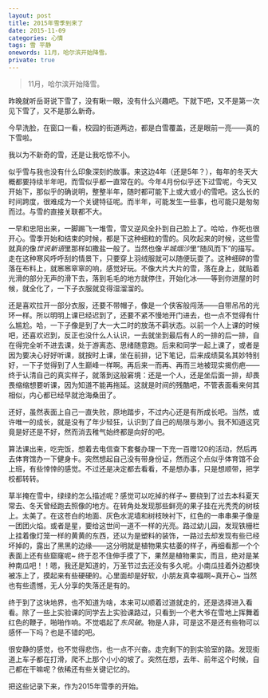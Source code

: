 ```yaml
---
layout: post
title: 2015年雪季到来了
date: 2015-11-09
categories: 心情 
tags: 雪 平静
onewords: 11月，哈尔滨开始降雪。
private: true
---
```

> 11月，哈尔滨开始降雪。

昨晚就听岳哥说下雪了，没有瞅一眼，没有什么兴趣吧。下就下吧，又不是第一次见下雪了，又不是那么新奇。

今早洗脸，在窗口一看，校园的街道两边，都是白雪覆盖，还是眼前一亮——真的下雪啦。

我以为不新奇的雪，还是让我吃惊不小。

似乎雪与我也没有什么印象深刻的故事。来这边4年（还是5年？），每年的冬天大概都要持续半年吧，而雪似乎都一直常在的。今年4月份似乎还下过雪呢，今天又开始下，那似乎的确说明，整整半年，随时都可能下上或大或小的雪吧。这么长的时间跨度，很难成为一个关键特征呢。而半年，可能发生一些事，也可能只是匆匆而过。与雪的直接关联都不大。

一早和忠阳出来，一脚踢飞一堆雪，雪又逆风全扑到自己脸上了。哈哈，作死也很开心。雪季开始和结束的时候，都是下这种细粒的雪的。风吹起来的时候，这些雪就真的像*世说新语*里那样如撒盐一般了。当然也像*半城烟沙*里“随风而下”的描写。走在这种寒风呼呼刮的情景下，只要穿上羽绒服就可以随便玩耍了。这种细碎的雪落在布料上，就窸窸窣窣的响，感觉好玩。不像大片大片的雪，落在身上，就贴着光滑的部分无声的滑下去，落到毛毛的地方就停住，开始化冰——等到你进屋的时候，就全化了，一下子衣服就变得湿溜溜的。

还是喜欢拉开一部分衣服，还要不带帽子，像是一个侠客般闯荡——自带吊吊的光环一样。所以明明上课已经迟到了，还要不紧不慢地开门进去，也一点不觉得有什么尴尬。哈，一下子像是到了大一大二时的放荡不羁状态。以前一个人上课的时候吧，还喜欢迟到，反正也没什么人认识，一去就坐到最后有人的一排的后一排，自在得完全听不进去课，处于游离态、思绪随意跑。后来和同学一起上课了，或者是因为要决心好好听课，就按时上课，坐在前排，记下笔记，后来成绩莫名其妙特别好，一下子觉得到了人生巅峰一样啊。再后来一而再、再而三地被现实揭伤疤——终于认清自己的真实样子，就落到这般窘境：还是一个人，还是坐后面一排，却畏畏缩缩想要听课，因为知道不能再拖延。这就是时间的残酷吧，不管表面看来何其相似，内心都已经早就沧海桑田了。

还好，虽然表面上自己一直失败，原地踏步，不过内心还是有所成长吧。当然，或许唯一的成长，就是没有了年少轻狂，认识到了自己的局限与渺小。我不知道这究竟是好还是不好，然而消去稚气始终都是向好的吧。

算法课出来，吃完饭，想着去电信查下套餐办理一下充一百赠120的活动，然后再去体育馆办一下健身卡。突然想起自己没有带身份证，然而这个点似乎体育馆不会上班，有些悻悻的感觉。不过还是决定都去看看，不是想办事，只是想顺带，把学校都转转。

草半掩在雪中，绿绿的怎么描述呢？感觉可以吃掉的样子~ 要绕到了过去本科夏天常去、冬天曾经跑去照像的地方。在转角处发现那些鲜亮的果子挂在光秃秃的树枝上。太美了。在这苍白的地面、灰色水泥墙和树枝映衬下，红色的一串串果子像是一团团火焰。或者是星，要给这世间一道不一样的光亮。路过幼儿园，发现铁栅栏上挂着像灯笼一样的黄黄的东西，还以为是塑料的装饰，一路过去却发现有些已经坏掉的，露出了黑黑的边缘——这分明就是植物果实枯萎的样子，再细看那一个个表面上还有些窟窿呢~ 终于忍不住伸手摸了下，果然是植物果实，而且，绝对是某种南瓜吧！！嗯，我还是知道的，万圣节过去还没有多久呢。小南瓜挂着外边都快被冻上了，摸起来有些硬硬的。心里面却是好软，小朋友真幸福啊~真开心~ 当然也有些遗憾，无人分享的失落还是有的。

终于到了这块地界，也不知道为啥，本来可以顺着过道就走的，还是选择进入看看。除了一些上实验课的同学去上实验课路过，只看到一个老大爷在雪地上挥舞着红色的鞭子，啪啪作响。不觉唱起了*东风破*。物是人非，可是这不是还有些物可以感怀一下吗？也是不错的吧。

很安静的感觉，也不觉得悲伤，也一点不兴奋。走完剩下的到实验室的路。发现街道上车子都在打滑，爬不上那个小小的坡了。突然在想，去年、前年这个时候，自己都在干嘛呢？依稀还有些关键记忆的。

把这些记录下来，作为2015年雪季的开始。


